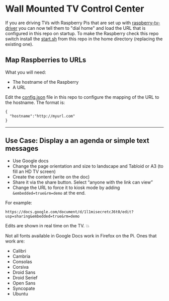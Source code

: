 # Wall Mounted TV Control Center

If you are driving TVs with Raspberry Pis that are set up with [raspberry-tv-driver](https://github.com/nikwek/raspberry-tv) you can now tell them to "dial home" and load the URL that is configured in this repo on startup. To make the Raspberry check this repo switch install the [start.sh](start.sh) from this repo in the home directory (replacing the existing one). 

## Map Raspberries to URLs

What you will need:

- The hostname of the Raspberry
- A URL

Edit the [config.json](config.json) file in this repo to configure the mapping of the URL to the hostname. The format is:

```
{
  "hostname":"http://myurl.com"
}
```
---

## Use Case: Display a an agenda or simple text messages

- Use Google docs
- Change the page orientation and size to landscape and Tabloid or A3 (to fill an HD TV screen)
- Create the content (write on the doc)
- Share it via the share button. Select “anyone with the link can view”
- Change the URL to force it to kiosk mode by adding `&embedded=true&rm=demo` at the end.

For example:

```
https://docs.google.com/document/d/1l1misecretcJ6t0/edit?usp=sharing&embedded=true&rm=demo
```

Edits are shown in real time on the TV. 
:boom:

Not all fonts available in Google Docs work in Firefox on the Pi. Ones that work are:
- Calibri
- Cambria
- Consolas
- Corsiva
- Droid Sans
- Droid Serief
- Open Sans
- Syncopate
- Ubuntu
